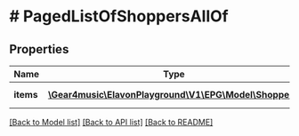 # # PagedListOfShoppersAllOf

## Properties

Name | Type | Description | Notes
------------ | ------------- | ------------- | -------------
**items** | [**\Gear4music\ElavonPlayground\V1\EPG\Model\Shopper[]**](Shopper.md) | List of Shoppers | [optional] [readonly]

[[Back to Model list]](../../README.md#models) [[Back to API list]](../../README.md#endpoints) [[Back to README]](../../README.md)
